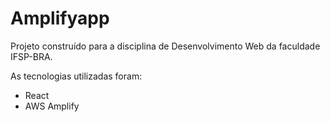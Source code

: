 # Amplifyapp

Projeto construído para a disciplina de Desenvolvimento Web da faculdade IFSP-BRA.

As tecnologias utilizadas foram:
- React
- AWS Amplify
